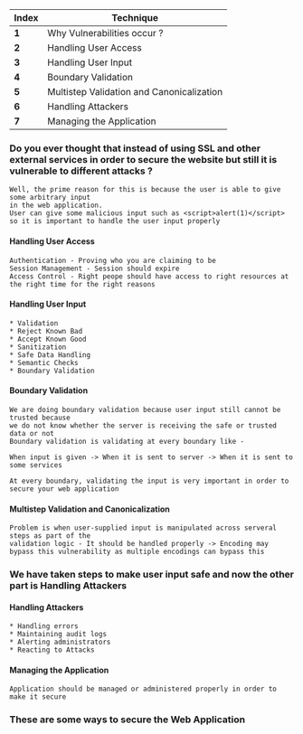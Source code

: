 Index | Technique
--- | ---
**1** | Why Vulnerabilities occur ?
**2** | Handling User Access
**3** | Handling User Input
**4** | Boundary Validation
**5** | Multistep Validation and Canonicalization
**6** | Handling Attackers
**7** | Managing the Application

### Do you ever thought that instead of using SSL and other external services in order to secure the website but still it is vulnerable to different attacks ?

````
Well, the prime reason for this is because the user is able to give some arbitrary input 
in the web application.
User can give some malicious input such as <script>alert(1)</script> so it is important to handle the user input properly
````
#### Handling User Access 
````
Authentication - Proving who you are claiming to be
Session Management - Session should expire
Access Control - Right peope should have access to right resources at the right time for the right reasons
````
#### Handling User Input 
````
* Validation 
* Reject Known Bad
* Accept Known Good
* Sanitization 
* Safe Data Handling 
* Semantic Checks 
* Boundary Validation
````
#### Boundary Validation
````
We are doing boundary validation because user input still cannot be trusted because 
we do not know whether the server is receiving the safe or trusted data or not 
Boundary validation is validating at every boundary like -

When input is given -> When it is sent to server -> When it is sent to some services

At every boundary, validating the input is very important in order to secure your web application
````
#### Multistep Validation and Canonicalization 
````
Problem is when user-supplied input is manipulated across serveral steps as part of the 
validation logic - It should be handled properly -> Encoding may bypass this vulnerability as multiple encodings can bypass this
````
### We have taken steps to make user input safe and now the other part is Handling Attackers

#### Handling Attackers 
````
* Handling errors 
* Maintaining audit logs
* Alerting administrators 
* Reacting to Attacks
````
#### Managing the Application 
````
Application should be managed or administered properly in order to make it secure
````

### These are some ways to secure the Web Application